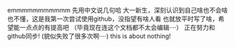 emmmmmmmmmmm
先用中文说几句哈
大一新生，深刻认识到自己啥也不会啥也不懂，这是我第一次尝试使用github，没指望有啥人看
也就放平时写了啥，希望能一点点的有提高吧
（毕竟现在连这个文档都不太会编辑····）
正在努力和github同步!
(貌似失败了很多次啊····)
this is about nothing!